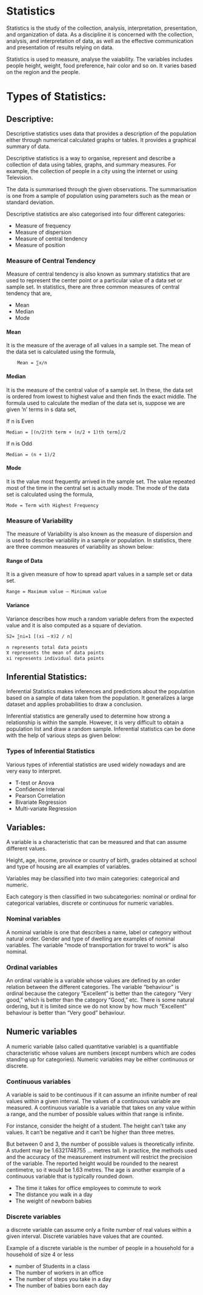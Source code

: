 # Statistics
Statistics is the study of the collection, analysis, interpretation, presentation, and organization of data. As a discipline it is concerned with the collection, analysis, and interpretation of data, as well as the effective communication and presentation of results relying on data.

Statistics is used to measure, analyse the vaiability. The variables includes people height, weight, food preference, hair color and so on. It varies based on the region and the people.

# Types of Statistics:

## Descriptive:
Descriptive statistics uses data that provides a description of the population either through numerical calculated graphs or tables. It provides a graphical summary of data.

Descriptive statistics is a way to organise, represent and describe a collection of data using tables, graphs, and summary measures. For example, the collection of people in a city using the internet or using Television.

The data is summarised through the given observations. The summarisation is one from a sample of population using parameters such as the mean or standard deviation.

Descriptive statistics are also categorised into four different categories:

* Measure of frequency
* Measure of dispersion
* Measure of central tendency
* Measure of position

### Measure of Central Tendency
Measure of central tendency is also known as summary statistics that are used to represent the center point or a particular value of a data set or sample set. In statistics, there are three common measures of central tendency that are,

* Mean
* Median
* Mode

#### Mean
It is the measure of the average of all values in a sample set. The mean of the data set is calculated using the formula,
```
    Mean = ∑x/n
```

#### Median
It is the measure of the central value of a sample set. In these, the data set is ordered from lowest to highest value and then finds the exact middle. The formula used to calculate the median of the data set is, suppose we are given ‘n’ terms in s data set,

If n is Even

```
Median = [(n/2)th term + (n/2 + 1)th term]/2
```

If n is Odd

```
Median = (n + 1)/2
```

#### Mode
It is the value most frequently arrived in the sample set. The value repeated most of the time in the central set is actually mode. The mode of the data set is calculated using the formula,

```
Mode = Term with Highest Frequency
```
### Measure of Variability
The measure of Variability is also known as the measure of dispersion and is used to describe variability in a sample or population. In statistics, there are three common measures of variability as shown below:

####  Range of Data
It is a given measure of how to spread apart values in a sample set or data set.

```
Range = Maximum value – Minimum value
```

#### Variance
Variance describes how much a random variable defers from the expected value and it is also computed as a square of deviation.

```
S2= ∑ni=1 [(xi – ͞x)2 / n]

n represents total data points
͞x represents the mean of data points
xi represents individual data points
```

## Inferential Statistics:

Inferential Statistics makes inferences and predictions about the population based on a sample of data taken from the population. It generalizes a large dataset and applies probabilities to draw a conclusion.

Inferential statistics are generally used to determine how strong a relationship is within the sample. However, it is very difficult to obtain a population list and draw a random sample. Inferential statistics can be done with the help of various steps as given below:

### Types of Inferential Statistics
Various types of inferential statistics are used widely nowadays and are very easy to interpret.
* T-test or Anova
* Confidence Interval
* Pearson Correlation
* Bivariate Regression
* Multi-variate Regression

## Variables:
A variable is a characteristic that can be measured and that can assume different values. 

Height, age, income, province or country of birth, grades obtained at school and type of housing are all examples of variables.

Variables may be classified into two main categories: categorical and numeric.

Each category is then classified in two subcategories: nominal or ordinal for categorical variables, discrete or continuous for numeric variables.

### Nominal variables
A nominal variable is one that describes a name, label or category without natural order. Gender and type of dwelling are examples of nominal variables. The variable “mode of transportation for travel to work” is also nominal.

### Ordinal variables
An ordinal variable is a variable whose values are defined by an order relation between the different categories. 
The variable “behaviour” is ordinal because the category “Excellent” is better than the category “Very good,” which is better than the category “Good,” etc. There is some natural ordering, but it is limited since we do not know by how much “Excellent” behaviour is better than “Very good” behaviour.

## Numeric variables
A numeric variable (also called quantitative variable) is a quantifiable characteristic whose values are numbers (except numbers which are codes standing up for categories). Numeric variables may be either continuous or discrete.

### Continuous variables
A variable is said to be continuous if it can assume an infinite number of real values within a given interval. The values of a continuous variable are measured. A continuous variable is a variable that takes on any value within a range, and the number of possible values within that range is infinite.

For instance, consider the height of a student. The height can’t take any values. It can’t be negative and it can’t be higher than three metres.

But between 0 and 3, the number of possible values is theoretically infinite. A student may be 1.6321748755 … metres tall. In practice, the methods used and the accuracy of the measurement instrument will restrict the precision of the variable. The reported height would be rounded to the nearest centimetre, so it would be 1.63 metres. The age is another example of a continuous variable that is typically rounded down.

- The time it takes for office employees to commute to work
- The distance you walk in a day
- The weight of newborn babies

### Discrete variables
a discrete variable can assume only a finite number of real values within a given interval.
Discrete variables have values that are counted.	

Example of a discrete variable is the number of people in a household for a household of size 4 or less

- number of Students in a class
- The number of workers in an office
- The number of steps you take in a day
- The number of babies born each day
